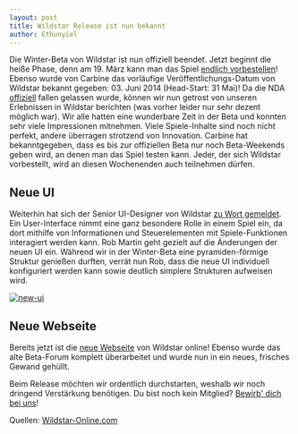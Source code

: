 ```yaml
---
layout: post
title: Wildstar Release ist nun bekannt
author: Ethunyiel
---
```

Die Winter-Beta von Wildstar ist nun offiziell beendet. Jetzt beginnt die heiße Phase, denn am 19. März kann man das Spiel [endlich vorbestellen](http://www.wildstar-online.com/en/preorder/)! Ebenso wurde von Carbine das vorläufige Veröffentlichungs-Datum von Wildstar bekannt gegeben: 03. Juni 2014 (Head-Start: 31 Mai)! Da die NDA [offiziell](http://www.wildstar-online.com/en/news/wildstar_release_date_and_nda_lift.php/) fallen gelassen wurde, können wir nun getrost von unseren Erlebnissen in Wildstar berichten (was vorher leider nur sehr dezent möglich war). Wir alle hatten eine wunderbare Zeit in der Beta und konnten sehr viele Impressionen mitnehmen. Viele Spiele-Inhalte sind noch nicht perfekt, andere überragen strotzend von Innovation. Carbine hat bekanntgegeben, dass es bis zur offiziellen Beta nur noch Beta-Weekends geben wird, an denen man das Spiel testen kann. Jeder, der sich Wildstar vorbestellt, wird an diesen Wochenenden auch teilnehmen dürfen. 

## Neue UI

Weiterhin hat sich der Senior UI-Designer von Wildstar [zu Wort gemeldet](http://www.wildstar-online.com/en/news/wildstar_ui_20_preview_less_is_more.php/). Ein User-Interface nimmt eine ganz besondere Rolle in einem Spiel ein, da dort mithilfe von Informationen und Steuerelementen mit Spiele-Funktionen interagiert werden kann. Rob Martin geht gezielt auf die Änderungen der neuen UI ein. Während wir in der Winter-Beta eine pyramiden-förmige Struktur genießen durften, verrät nun Rob, dass die neue UI individuell konfiguriert werden kann sowie deutlich simplere Strukturen aufweisen wird.

[![new-ui](http://www.wildstar-online.com/media/uploads/images/article-images/HUD_labeled.jpg)](http://www.wildstar-online.com/media/uploads/images/article-images/HUD_labeled.jpg)

## Neue Webseite

Bereits jetzt ist die [neue Webseite](http://www.wildstar-online.com/) von Wildstar online! Ebenso wurde das alte Beta-Forum komplett überarbeitet und wurde nun in ein neues, frisches Gewand gehüllt.

Beim Release möchten wir ordentlich durchstarten, weshalb wir noch dringend Verstärkung benötigen. Du bist noch kein Mitglied? [Bewirb' dich bei uns](/apply)! 

Quellen: [Wildstar-Online.com](http://www.wildstar-online.com/en/news/wildstar_ui_20_preview_less_is_more.php/)
